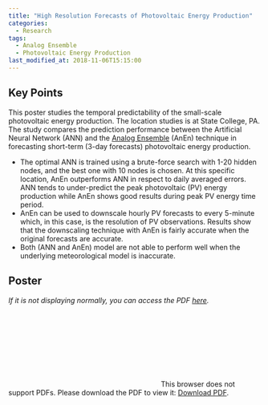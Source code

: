 ```yaml
---
title: "High Resolution Forecasts of Photovoltaic Energy Production"
categories:
  - Research
tags:
  - Analog Ensemble
  - Photovoltaic Energy Production
last_modified_at: 2018-11-06T15:15:00
---
```


## Key Points

This poster studies the temporal predictability of the small-scale photovoltaic energy production. The location studies is at State College, PA. The study compares the prediction performance between the Artificial Neural Network (ANN) and the [Analog Ensemble](https://weiming-hu.github.io/AnalogsEnsemble/) (AnEn) technique in forecasting short-term (3-day forecasts) photovoltaic energy production.

- The optimal ANN is trained using a brute-force search with 1-20 hidden nodes, and the best one with 10 nodes is chosen. At this specific location, AnEn outperforms ANN in respect to daily averaged errors. ANN tends to under-predict the peak photovoltaic (PV) energy production while AnEn shows good results during peak PV energy time period.
- AnEn can be used to downscale hourly PV forecasts to every 5-minute which, in this case, is the resolution of PV observations. Results show that the downscaling technique with AnEn is fairly accurate when the original forecasts are accurate.
- Both (ANN and AnEn) model are not able to perform well when the underlying meteorological model is inaccurate.

## Poster

*If it is not displaying normally, you can access the PDF [here](https://weiming-hu.github.io/assets/data-for-posts/2018-11-06-PV-forecasts/PV-forecasts.pdf).*

<object data="https://weiming-hu.github.io/assets/data-for-posts/2018-11-06-PV-forecasts/PV-forecasts.pdf" type="application/pdf" width="100%" height="600px">
<embed src="https://weiming-hu.github.io/assets/data-for-posts/2018-11-06-PV-forecasts/PV-forecasts.pdf">
This browser does not support PDFs. Please download the PDF to view it: <a href="https://weiming-hu.github.io/assets/data-for-posts/2018-11-06-PV-forecasts/PV-forecasts.pdf">Download PDF</a>.</p>
</embed>
</object>

